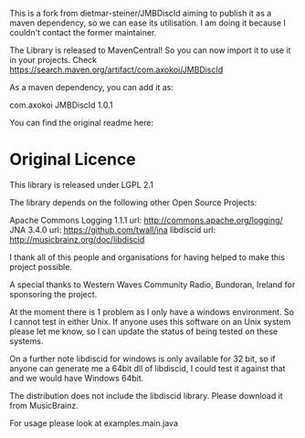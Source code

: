 This is a fork from dietmar-steiner/JMBDiscId aiming to publish it as a maven dependency, so we can ease its utilisation. I am doing it because I couldn't contact the former maintainer. 

The Library is released to MavenCentral! So you can now import it to use it in your projects. Check https://search.maven.org/artifact/com.axokoi/JMBDiscId

As a maven dependency, you can add it as:

<dependency>
  <groupId>com.axokoi</groupId>
  <artifactId>JMBDiscId</artifactId>
  <version>1.0.1</version>
</dependency>


You can find the original readme here:

# Original Licence

This library is released under LGPL 2.1

The library depends on the following other Open Source Projects:

Apache Commons Logging 1.1.1  url: http://commons.apache.org/logging/
JNA 3.4.0 url: https://github.com/twall/jna
libdiscid url: http://musicbrainz.org/doc/libdiscid

I thank all of this people and organisations for having helped to make this project possible.

A special thanks to Western Waves Community Radio, Bundoran, Ireland for sponsoring the project.

At the moment there is 1 problem as I only have a windows environment.
So I cannot test in either Unix.
If anyone uses this software on an Unix system please let me know, so I can update 
the status of being tested on these systems.

On a further note libdiscid for windows is only available for 32 bit, so if anyone can 
generate me a 64bit dll of libdiscid, I could test it against that and we would have Windows 64bit. 

The distribution does not include the libdiscid library. Please download it from MusicBrainz.

For usage please look at examples.main.java        
